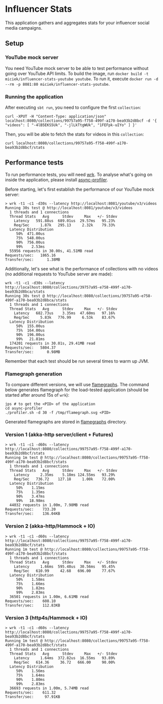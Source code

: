 # Influencer Stats

This application gathers and aggregates stats for your influencer social media campaigns.

## Setup
### YouTube mock server
You need YouTube mock server to be able to test performance without going over YouTube API limits. To build the image, run `docker build -t miciek/influencer-stats-youtube youtube`. To run it, execute `docker run -d --rm -p 8081:80 miciek/influencer-stats-youtube`.

### Running the application
After executing `sbt run`, you need to configure the first `collection`:

```
curl -XPUT -H "Content-Type: application/json" localhost:8080/collections/99757a95-f758-499f-a170-bea93b2d8bcf -d '{ "videos": [ "-4lB5EKS5Uk", "-jlLkTtgWUk", "1FEFpk-uIYo" ] }'
```

Then, you will be able to fetch the stats for videos in this `collection`:

```
curl localhost:8080/collections/99757a95-f758-499f-a170-bea93b2d8bcf/stats
```

## Performance tests
To run performance tests, you will need [wrk](https://github.com/wg/wrk). To analyse what's going on inside the application, please install [async-profiler](https://github.com/jvm-profiling-tools/async-profiler).

Before starting, let's first establish the performance of our YouTube mock server:

```
> wrk -t1 -c1 -d30s --latency http://localhost:8081/youtube/v3/videos
Running 30s test @ http://localhost:8081/youtube/v3/videos
  1 threads and 1 connections
  Thread Stats   Avg      Stdev     Max   +/- Stdev
    Latency   591.88us  689.01us  29.57ms   95.23%
    Req/Sec     1.87k   295.13     2.32k    79.33%
  Latency Distribution
     50%  471.00us
     75%  548.00us
     90%  756.00us
     99%    2.53ms
  55956 requests in 30.00s, 41.51MB read
Requests/sec:   1865.16
Transfer/sec:      1.38MB
```

Additionally, let's see what is the performance of collections with no videos (no additional requests to YouTube server are made):

```
wrk -t1 -c1 -d30s --latency http://localhost:8080/collections/39757a95-e758-499f-a170-bea93b2d8bca/stats
Running 30s test @ http://localhost:8080/collections/39757a95-e758-499f-a170-bea93b2d8bca/stats
  1 threads and 1 connections
  Thread Stats   Avg      Stdev     Max   +/- Stdev
    Latency   682.73us    3.35ms  47.60ms   97.16%
    Req/Sec     5.83k   776.99     6.53k    83.67%
  Latency Distribution
     50%  155.00us
     75%  164.00us
     90%  196.00us
     99%   21.81ms
  174201 requests in 30.01s, 29.41MB read
Requests/sec:   5804.37
Transfer/sec:      0.98MB
```

Remember that each test should be run several times to warm up JVM.

### Flamegraph generation
To compare different versions, we will use [flamegraphs](http://www.brendangregg.com/flamegraphs.html). The command below generates flamegraph for the load-tested application (should be started after around 15s of `wrk`):

```
jps # to get the <PID> of the application
cd async-profiler
./profiler.sh -d 30 -f /tmp/flamegraph.svg <PID>
```

Generated flamegraphs are stored in [flamegraphs](./flamegraphs) directory.

### Version 1 (akka-http server/client + Futures)
```
> wrk -t1 -c1 -d60s --latency http://localhost:8080/collections/99757a95-f758-499f-a170-bea93b2d8bcf/stats
Running 1m test @ http://localhost:8080/collections/99757a95-f758-499f-a170-bea93b2d8bcf/stats
  1 threads and 1 connections
  Thread Stats   Avg      Stdev     Max   +/- Stdev
    Latency     2.35ms    5.18ms 124.55ms   93.29%
    Req/Sec   736.72    127.18     1.00k    72.00%
  Latency Distribution
     50%    1.15ms
     75%    1.35ms
     90%    3.47ms
     99%   18.98ms
  44032 requests in 1.00m, 7.98MB read
Requests/sec:    733.20
Transfer/sec:    136.04KB
```
### Version 2 (akka-http/Hammock + IO)
```
> wrk -t1 -c1 -d60s --latency http://localhost:8080/collections/99757a95-f758-499f-a170-bea93b2d8bcf/stats
Running 1m test @ http://localhost:8080/collections/99757a95-f758-499f-a170-bea93b2d8bcf/stats
  1 threads and 1 connections
  Thread Stats   Avg      Stdev     Max   +/- Stdev
    Latency     1.66ms  595.48us  30.56ms   95.45%
    Req/Sec   610.99     42.68   696.00     77.67%
  Latency Distribution
     50%    1.58ms
     75%    1.66ms
     90%    1.82ms
     99%    2.83ms
  36501 requests in 1.00m, 6.61MB read
Requests/sec:    608.10
Transfer/sec:    112.83KB
```

### Version 3 (http4s/Hammock + IO)
```
> wrk -t1 -c1 -d60s --latency http://localhost:8080/collections/99757a95-f758-499f-a170-bea93b2d8bcf/stats
Running 1m test @ http://localhost:8080/collections/99757a95-f758-499f-a170-bea93b2d8bcf/stats
  1 threads and 1 connections
  Thread Stats   Avg      Stdev     Max   +/- Stdev
    Latency     1.64ms  372.82us  16.55ms   93.89%
    Req/Sec   614.36     36.72   666.00     90.00%
  Latency Distribution
     50%    1.56ms
     75%    1.64ms
     90%    1.80ms
     99%    2.83ms
  36693 requests in 1.00m, 5.74MB read
Requests/sec:    611.32
Transfer/sec:     97.91KB
```

